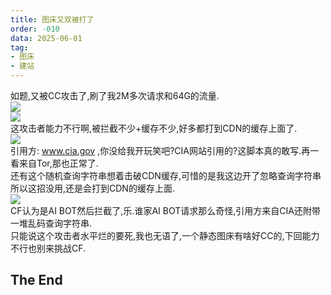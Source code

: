 ```yaml
---
title: 图床又双被打了
order: -010
data: 2025-06-01
tag:
- 图床
- 建站
---
```


如题,又被CC攻击了,刷了我2M多次请求和64G的流量.  
![](https://img.yyyyt.top/docs/articles/daily/2025/06/01/0/overview.avif)  
![](https://img.yyyyt.top/docs/articles/daily/2025/06/01/0/security-analytics.avif)  
这攻击者能力不行啊,被拦截不少+缓存不少,好多都打到CDN的缓存上面了.  
![](https://img.yyyyt.top/docs/articles/daily/2025/06/01/0/detail.avif)  
引用方: www.cia.gov ,你没给我开玩笑吧?CIA网站引用的?这脚本真的敢写.再一看来自Tor,那也正常了.  
还有这个随机查询字符串想着击破CDN缓存,可惜的是我这边开了忽略查询字符串所以这招没用,还是会打到CDN的缓存上面.  
![](https://img.yyyyt.top/docs/articles/daily/2025/06/01/0/detail-ai.avif)  
CF认为是AI BOT然后拦截了,乐.谁家AI BOT请求那么奇怪,引用方来自CIA还附带一堆乱码查询字符串.  
只能说这个攻击者水平烂的要死,我也无语了,一个静态图床有啥好CC的,下回能力不行也别来挑战CF.  

## The End